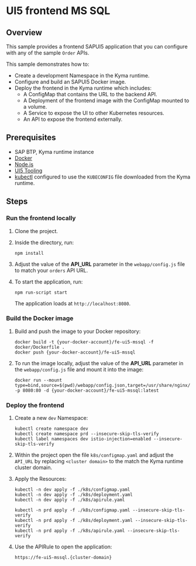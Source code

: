 # UI5 frontend MS SQL

## Overview

This sample provides a frontend SAPUI5 application that you can configure with any of the sample `Order` APIs.

This sample demonstrates how to:

- Create a development Namespace in the Kyma runtime.
- Configure and build an SAPUI5 Docker image.
- Deploy the frontend in the Kyma runtime which includes:
  - A ConfigMap that contains the URL to the backend API.
  - A Deployment of the frontend image with the ConfigMap mounted to a volume.
  - A Service to expose the UI to other Kubernetes resources.
  - An API to expose the frontend externally.

## Prerequisites

- SAP BTP, Kyma runtime instance
- [Docker](https://www.docker.com/)
- [Node.js](https://nodejs.org/en/)
- [UI5 Tooling](https://sap.github.io/ui5-tooling/)
- [kubectl](https://kubernetes.io/docs/tasks/tools/install-kubectl/) configured to use the `KUBECONFIG` file downloaded from the Kyma runtime.

## Steps

### Run the frontend locally

1. Clone the project.

2. Inside the directory, run:

   ```shell
   npm install
   ```

3. Adjust the value of the **API_URL** parameter in the `webapp/config.js` file to match your `orders` API URL.

4. To start the application, run:

   ```shell
   npm run-script start
   ```

   The application loads at `http://localhost:8080`.

### Build the Docker image

1. Build and push the image to your Docker repository:

   ```shell
   docker build -t {your-docker-account}/fe-ui5-mssql -f docker/Dockerfile .
   docker push {your-docker-account}/fe-ui5-mssql
   ```

2. To run the image locally, adjust the value of the **API_URL** parameter in the `webapp/config.js` file and mount it into the image:

   ```shell
   docker run --mount type=bind,source=$(pwd)/webapp/config.json,target=/usr/share/nginx/html/config.json -p 8080:80 -d {your-docker-account}/fe-ui5-mssql:latest
   ```

### Deploy the frontend

1. Create a new `dev` Namespace:

   ```shell
   kubectl create namespace dev
   kubectl create namespace prd --insecure-skip-tls-verify
   kubectl label namespaces dev istio-injection=enabled --insecure-skip-tls-verify
   ```

2. Within the project open the file `k8s/configmap.yaml` and adjust the `API_URL` by replacing `<cluster domain>` to the match the Kyma runtime cluster domain.

3. Apply the Resources:

   ```shell
   kubectl -n dev apply -f ./k8s/configmap.yaml
   kubectl -n dev apply -f ./k8s/deployment.yaml
   kubectl -n dev apply -f ./k8s/apirule.yaml
   ```
   ```shell
   kubectl -n prd apply -f ./k8s/configmap.yaml --insecure-skip-tls-verify
   kubectl -n prd apply -f ./k8s/deployment.yaml --insecure-skip-tls-verify
   kubectl -n prd apply -f ./k8s/apirule.yaml --insecure-skip-tls-verify
   ```


4. Use the APIRule to open the application:

   ```shell
   https://fe-ui5-mssql.{cluster-domain}
   ```
